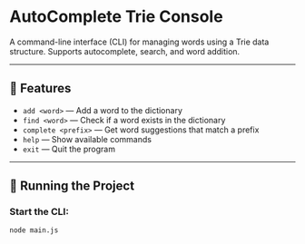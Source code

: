 # AutoComplete Trie Console

A command-line interface (CLI) for managing words using a Trie data structure. Supports autocomplete, search, and word addition.

---

## 🚀 Features

- `add <word>` — Add a word to the dictionary
- `find <word>` — Check if a word exists in the dictionary
- `complete <prefix>` — Get word suggestions that match a prefix
- `help` — Show available commands
- `exit` — Quit the program

---

## 🧪 Running the Project

### Start the CLI:

```bash
node main.js
